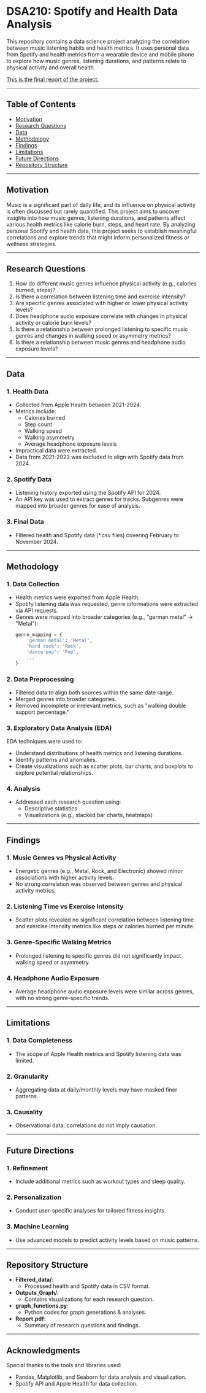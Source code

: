 # **DSA210: Spotify and Health Data Analysis**

This repository contains a data science project analyzing the correlation between music listening habits and health metrics. It uses personal data from Spotify and health metrics from a wearable device and mobile phone to explore how music genres, listening durations, and patterns relate to physical activity and overall health.

[This is the final report of the project.](https://basarzaimdsa.netlify.app/)

---

## **Table of Contents**
- [Motivation](#motivation)
- [Research Questions](#research-questions)
- [Data](#data)
- [Methodology](#methodology)
- [Findings](#findings)
- [Limitations](#limitations)
- [Future Directions](#future-directions)
- [Repository Structure](#repository-structure)

---

## **Motivation**

Music is a significant part of daily life, and its influence on physical activity is often discussed but rarely quantified. This project aims to uncover insights into how music genres, listening durations, and patterns affect various health metrics like calorie burn, steps, and heart rate. By analyzing personal Spotify and health data, this project seeks to establish meaningful correlations and explore trends that might inform personalized fitness or wellness strategies.

---

## **Research Questions**

1. How do different music genres influence physical activity (e.g., calories burned, steps)?
2. Is there a correlation between listening time and exercise intensity?
3. Are specific genres associated with higher or lower physical activity levels?
4. Does headphone audio exposure correlate with changes in physical activity or calorie burn levels?
5. Is there a relationship between prolonged listening to specific music genres and changes in walking speed or asymmetry metrics?
6. Is there a relationship between music genres and headphone audio exposure levels?

---

## **Data**

### **1. Health Data**
- Collected from Apple Health between 2021-2024.
- Metrics include:
  - Calories burned
  - Step count
  - Walking speed
  - Walking asymmetry
  - Average headphone exposure levels
- Impractical data were extracted.
- Data from 2021-2023 was excluded to align with Spotify data from 2024.

### **2. Spotify Data**
- Listening history exported using the Spotify API for 2024.
- An API key was used to extract genres for tracks. Subgenres were mapped into broader genres for ease of analysis.

### **3. Final Data**
- Filtered health and Spotify data (*.csv files) covering February to November 2024.

---

## **Methodology**

### **1. Data Collection**
- Health metrics were exported from Apple Health.
- Spotify listening data was requested, genre informations were extracted via API requests.
- Genres were mapped into broader categories (e.g., "german metal" → "Metal"):
  ```python
  genre_mapping = {
      'german metal': 'Metal',
      'hard rock': 'Rock',
      'dance pop': 'Pop',
      ...
  }
  ```

### **2. Data Preprocessing**
- Filtered data to align both sources within the same date range.
- Merged genres into broader categories.
- Removed incomplete or irrelevant metrics, such as "walking double support percentage."

### **3. Exploratory Data Analysis (EDA)**
EDA techniques were used to:
- Understand distributions of health metrics and listening durations.
- Identify patterns and anomalies.
- Create visualizations such as scatter plots, bar charts, and boxplots to explore potential relationships.

### **4. Analysis**
- Addressed each research question using:
  - Descriptive statistics
  - Visualizations (e.g., stacked bar charts, heatmaps)

---

## **Findings**

### **1. Music Genres vs Physical Activity**
- Energetic genres (e.g., Metal, Rock, and Electronic) showed minor associations with higher activity levels.
- No strong correlation was observed between genres and physical activity metrics.

### **2. Listening Time vs Exercise Intensity**
- Scatter plots revealed no significant correlation between listening time and exercise intensity metrics like steps or calories burned per minute.

### **3. Genre-Specific Walking Metrics**
- Prolonged listening to specific genres did not significantly impact walking speed or asymmetry.

### **4. Headphone Audio Exposure**
- Average headphone audio exposure levels were similar across genres, with no strong genre-specific trends.

---

## **Limitations**

### **1. Data Completeness**
- The scope of Apple Health metrics and Spotify listening data was limited.

### **2. Granularity**
- Aggregating data at daily/monthly levels may have masked finer patterns.

### **3. Causality**
- Observational data; correlations do not imply causation.

---

## **Future Directions**

### **1. Refinement**
- Include additional metrics such as workout types and sleep quality.

### **2. Personalization**
- Conduct user-specific analyses for tailored fitness insights.

### **3. Machine Learning**
- Use advanced models to predict activity levels based on music patterns.

---

## **Repository Structure**

- **Filtered_data/**:
  - Processed health and Spotify data in CSV format.
- **Outputs_Graph/**:
  - Contains visualizations for each research question.
- **graph_functions.py**:
  - Python codes for graph generations & analyses.
- **Report.pdf**:
  - Summary of research questions and findings.

---

## **Acknowledgments**

Special thanks to the tools and libraries used:
- Pandas, Matplotlib, and Seaborn for data analysis and visualization.
- Spotify API and Apple Health for data collection.
